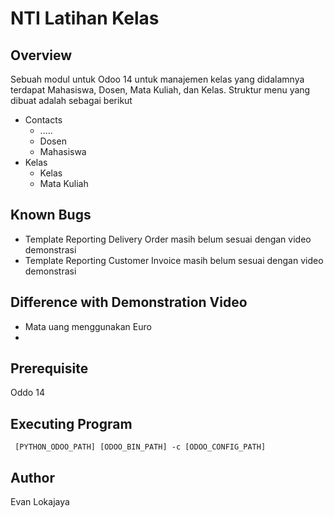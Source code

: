 # NTI Latihan Kelas
## Overview
Sebuah modul untuk Odoo 14 untuk manajemen kelas yang didalamnya terdapat Mahasiswa, Dosen, Mata Kuliah, dan Kelas. Struktur menu yang dibuat adalah sebagai berikut
 * Contacts
   * .....
   * Dosen
   * Mahasiswa
 * Kelas
   * Kelas
   * Mata Kuliah

## Known Bugs
* Template Reporting Delivery Order masih belum sesuai dengan video demonstrasi
* Template Reporting Customer Invoice masih belum sesuai dengan video demonstrasi

## Difference with Demonstration Video
* Mata uang menggunakan Euro
*

## Prerequisite
Oddo 14

## Executing Program
` [PYTHON_ODOO_PATH] [ODOO_BIN_PATH] -c [ODOO_CONFIG_PATH]`
## Author 
Evan Lokajaya
